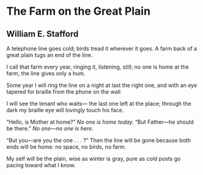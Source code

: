 # The Farm on the Great Plain
## William E. Stafford
A telephone line goes cold;
birds tread it wherever it goes.
A farm back of a great plain
tugs an end of the line.

I call that farm every year,
ringing it, listening, still;
no one is home at the farm,
the line gives only a hum.

Some year I will ring the line
on a night at last the right one,
and with an eye tapered for braille
from the phone on the wall

I will see the tenant who waits—
the last one left at the place;
through the dark my braille eye
will lovingly touch his face.

“Hello, is Mother at home?”
 _No one is home today._
“But Father—he should be there.”
 _No one—no one is here._

“But you—are you the one . . . ?”
Then the line will be gone
because both ends will be home:
no space, no birds, no farm.

My self will be the plain,
wise as winter is gray,
pure as cold posts go
pacing toward what I know.